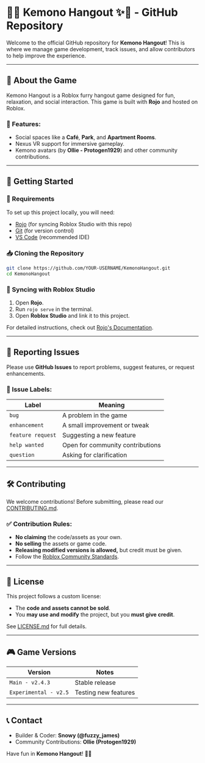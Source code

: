 # 🐾✨ Kemono Hangout ✨🐾 - GitHub Repository

Welcome to the official GitHub repository for **Kemono Hangout**! This is where we manage game development, track issues, and allow contributors to help improve the experience.

---
## 📌 About the Game
Kemono Hangout is a Roblox furry hangout game designed for fun, relaxation, and social interaction. This game is built with **Rojo** and hosted on Roblox.

### 🌟 Features:
- Social spaces like a **Café**, **Park**, and **Apartment Rooms**.
- Nexus VR support for immersive gameplay.
- Kemono avatars (by **Ollie - Protogen1929**) and other community contributions.

---
## 🚀 Getting Started
### 🔧 Requirements
To set up this project locally, you will need:
- [Rojo](https://rojo.space/docs) (for syncing Roblox Studio with this repo)
- [Git](https://git-scm.com/) (for version control)
- [VS Code](https://code.visualstudio.com/) (recommended IDE)

### 📥 Cloning the Repository
```sh
git clone https://github.com/YOUR-USERNAME/KemonoHangout.git
cd KemonoHangout
```

### 🔄 Syncing with Roblox Studio
1. Open **Rojo**.
2. Run `rojo serve` in the terminal.
3. Open **Roblox Studio** and link it to this project.

For detailed instructions, check out [Rojo's Documentation](https://rojo.space/docs).

---
## 📢 Reporting Issues
Please use **GitHub Issues** to report problems, suggest features, or request enhancements.

### 📌 Issue Labels:
| Label | Meaning |
|--------|---------|
| `bug` | A problem in the game |
| `enhancement` | A small improvement or tweak |
| `feature request` | Suggesting a new feature |
| `help wanted` | Open for community contributions |
| `question` | Asking for clarification |

---
## 🛠 Contributing
We welcome contributions! Before submitting, please read our [CONTRIBUTING.md](CONTRIBUTING.md).

### ✅ Contribution Rules:
- **No claiming** the code/assets as your own.
- **No selling** the assets or game code.
- **Releasing modified versions is allowed,** but credit must be given.
- Follow the [Roblox Community Standards](https://en.help.roblox.com/hc/en-us/articles/115004647846).

---
## 📜 License
This project follows a custom license:
- The **code and assets cannot be sold**.
- You **may use and modify** the project, but you **must give credit**.

See [LICENSE.md](LICENSE.md) for full details.

---
## 🎮 Game Versions
| Version | Notes |
|---------|-------|
| `Main - v2.4.3` | Stable release |
| `Experimental - v2.5` | Testing new features |

---
## 📞 Contact
- Builder & Coder: **Snowy (@fuzzy_james)**
- Community Contributions: **Ollie (Protogen1929)**

Have fun in **Kemono Hangout**! 🐾✨
